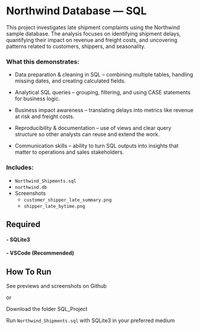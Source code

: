 # Northwind Database — SQL

This project investigates late shipment complaints using the Northwind sample database. The analysis focuses on identifying shipment delays, quantifying their impact on revenue and freight costs, and uncovering patterns related to customers, shippers, and seasonality.



### What this demonstrates:

- Data preparation & cleaning in SQL – combining multiple tables, handling missing dates, and creating calculated fields.

- Analytical SQL queries – grouping, filtering, and using CASE statements for business logic.

- Business impact awareness – translating delays into metrics like revenue at risk and freight costs.

- Reproducibility & documentation – use of views and clear query structure so other analysts can reuse and extend the work.

- Communication skills – ability to turn SQL outputs into insights that matter to operations and sales stakeholders.



### Includes:
- `Northwind_Shipments.sql`
- `northwind.db`
- Screenshots
	- `customer_shipper_late_summary.png`
	- `shipper_late_bytime.png`

## Required 
#### - SQLite3
#### - VSCode (Recommended)

## How To Run

  See previews and screenshots on Github

  or

  Download the folder SQL_Project

  Run `Northwind_Shipments.sql` with SQLite3 in your preferred medium